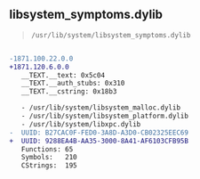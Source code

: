 ## libsystem_symptoms.dylib

> `/usr/lib/system/libsystem_symptoms.dylib`

```diff

-1871.100.22.0.0
+1871.120.6.0.0
   __TEXT.__text: 0x5c04
   __TEXT.__auth_stubs: 0x310
   __TEXT.__cstring: 0x18b3

   - /usr/lib/system/libsystem_malloc.dylib
   - /usr/lib/system/libsystem_platform.dylib
   - /usr/lib/system/libxpc.dylib
-  UUID: B27CAC0F-FED0-3A8D-A3D0-CB02325EEC69
+  UUID: 9288EA4B-AA35-3000-8A41-AF6103CFB95B
   Functions: 65
   Symbols:   210
   CStrings:  195

```
